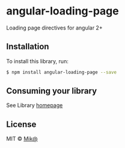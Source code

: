 # angular-loading-page

Loading page directives for angular 2+

## Installation

To install this library, run:

```bash
$ npm install angular-loading-page --save
```

## Consuming your library

See Library [homepage](https://mika-el.github.io/angular-loading-page/#/)

## License

MIT © [Mik@](mailto:michael.ledour@gmail.com)
